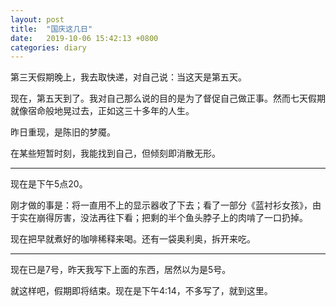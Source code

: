 ```yaml
---
layout: post
title:  "国庆这几日"
date:   2019-10-06 15:42:13 +0800
categories: diary
---
```


第三天假期晚上，我去取快递，对自己说：当这天是第五天。

现在，第五天到了。我对自己那么说的目的是为了督促自己做正事。然而七天假期就像宿命般地晃过去，正如这三十多年的人生。

昨日重现，是陈旧的梦魇。

在某些短暂时刻，我能找到自己，但倾刻即消散无形。

----

现在是下午5点20。

刚才做的事是：将一直用不上的显示器收了下去；看了一部分《蓝衬衫女孩》，由于实在崩得厉害，没法再往下看；把剩的半个鱼头脖子上的肉啃了一口扔掉。

现在把早就煮好的咖啡稀释来喝。还有一袋奥利奥，拆开来吃。

----

现在已是7号，昨天我写下上面的东西，居然以为是5号。

就这样吧，假期即将结束。现在是下午4:14，不多写了，就到这里。
